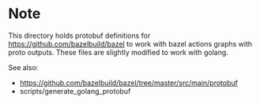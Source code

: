 # Note

This directory holds protobuf definitions for https://github.com/bazelbuild/bazel to work with
bazel actions graphs with proto outputs. These files are slightly modified to work with golang.

See also:
- https://github.com/bazelbuild/bazel/tree/master/src/main/protobuf
- scripts/generate_golang_protobuf
